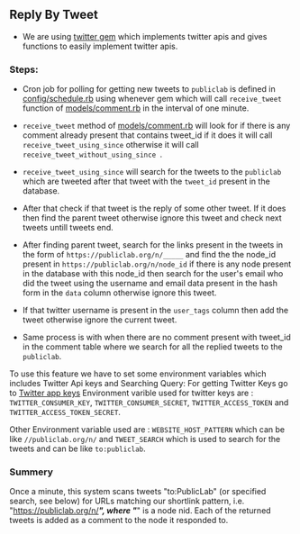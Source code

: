 ## Reply By Tweet

-  We are using [twitter gem](https://github.com/sferik/twitter "twitter gem") which implements twitter apis and gives functions to easily implement twitter apis.

### Steps:

- Cron job for polling for getting new tweets to `publiclab` is defined in [config/schedule.rb](https://github.com/publiclab/plots2/blob/master/config/schedule.rb "config/schedule.rb") using whenever gem which will call `receive_tweet` function of [models/comment.rb](https://github.com/publiclab/plots2/blob/master/app/models/comment.rb "models/comment.rb") in the interval of one minute.

- `receive_tweet` method of [models/comment.rb](https://github.com/publiclab/plots2/blob/master/app/models/comment.rb "models/comment.rb") will look for if there is any comment already present that contains tweet_id if it does it will call `receive_tweet_using_since` otherwise it will call `receive_tweet_without_using_since `.

- `receive_tweet_using_since` will search for the tweets to the `publiclab` which are tweeted after that tweet with the `tweet_id` present in the database.

- After that check if that tweet is the reply of some other tweet. If it does then find the parent tweet otherwise ignore this tweet and check next tweets untill tweets end.

- After finding parent tweet, search for the links present in the tweets in the form of `https://publiclab.org/n/_____` and find the the node_id present in `https://publiclab.org/n/node_id` if there is any node present in the database with this node_id then search for the user's email who did the tweet using the username and email data present in the hash form in the `data` column otherwise ignore this tweet.

- If that twitter username is present in the `user_tags` column  then add the tweet otherwise ignore the current tweet.

- Same process is with when there are no comment present with tweet_id in the comment table where we search for all the replied tweets to the `publiclab`.

To use this feature we have to set some environment variables which includes Twitter Api keys and Searching Query: For getting Twitter Keys go to [Twitter app keys](https://apps.twitter.com/)
Environment varible used for twitter keys are : `TWITTER_CONSUMER_KEY`, `TWITTER_CONSUMER_SECRET`, `TWITTER_ACCESS_TOKEN` and `TWITTER_ACCESS_TOKEN_SECRET`.

Other Environment variable used are : `WEBSITE_HOST_PATTERN` which can be like `//publiclab.org/n/` and `TWEET_SEARCH` which is used to search for the tweets and can be like `to:publiclab`.

### Summery

Once a minute, this system scans tweets "to:PublicLab" (or specified search, see below) for URLs matching our shortlink pattern, i.e. "https://publiclab.org/n/_____", where "_____" is a node nid. Each of the returned tweets is added as a comment to the node it responded to.

